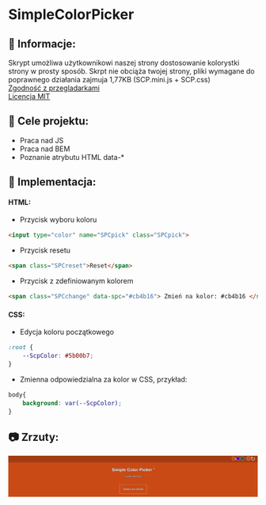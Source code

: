 # SimpleColorPicker

## :memo: Informacje:
 Skrypt umożliwa użytkownikowi naszej strony dostosowanie kolorystki strony w prosty sposób.
 Skrpt nie obciąża twojej strony, pliki wymagane do poprawnego działania zajmuja 1,77KB (SCP.mini.js + SCP.css)  
 [Zgodność z przegladarkami](https://caniuse.com/#feat=css-variables)  
 [Licencja MIT](https://opensource.org/licenses/MIT)  

## :dart: Cele projektu:
 - Praca nad JS
 - Praca nad BEM
 - Poznanie atrybutu HTML data-*

## :wrench: Implementacja:
#### HTML:
* Przycisk wyboru koloru
```HTML
<input type="color" name="SPCpick" class="SPCpick">
```
* Przycisk resetu
```HTML
<span class="SPCreset">Reset</span>
```
* Przycisk z zdefiniowanym kolorem
```HTML
<span class="SPCchange" data-spc="#cb4b16"> Zmień na kolor: #cb4b16 </span>
```
#### CSS:
* Edycja koloru początkowego
```css
:root {
    --ScpColor: #5b00b7; 
}
```
* Zmienna odpowiedzialna za kolor w CSS, przykład:
```css
body{
    background: var(--ScpColor);
}
```

## :camera: Zrzuty:
[![Demo Windows 10](https://raw.githubusercontent.com/L1su/SimpleColorPicker/master/demo.gif)](https://l1su.github.io/SimpleColorPicker/)

